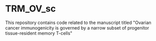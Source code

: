 # TRM_OV_sc
This repository contains code related to the manuscript titled "Ovarian cancer immunogenicity is governed by a narrow subset of progenitor tissue-resident memory T-cells"
